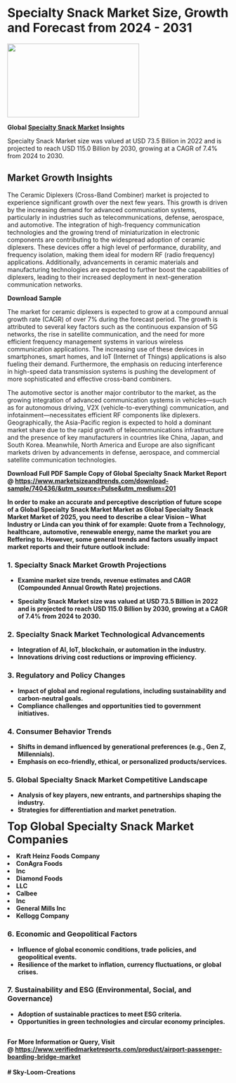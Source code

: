 <H1>Specialty Snack Market Size, Growth and Forecast from 2024 - 2031</H1><img class="aligncenter size-medium wp-image-584254" src="https://thirdeyenews.in/wp-content/uploads/2024/09/Global-Market-Research-300x168.jpeg" alt="" width="300" height="168" /><p><strong>Global&nbsp;<a href="https://www.marketsizeandtrends.com/download-sample/740436/&amp;utm_source=Pulse&amp;utm_medium=201">Specialty Snack Market</a> Insights</strong></p><p>Specialty Snack Market size was valued at USD 73.5 Billion in 2022 and is projected to reach USD 115.0 Billion by 2030, growing at a CAGR of 7.4% from 2024 to 2030.</p><p><h2>Market Growth Insights</h2> <p>The Ceramic Diplexers (Cross-Band Combiner) market is projected to experience significant growth over the next few years. This growth is driven by the increasing demand for advanced communication systems, particularly in industries such as telecommunications, defense, aerospace, and automotive. The integration of high-frequency communication technologies and the growing trend of miniaturization in electronic components are contributing to the widespread adoption of ceramic diplexers. These devices offer a high level of performance, durability, and frequency isolation, making them ideal for modern RF (radio frequency) applications. Additionally, advancements in ceramic materials and manufacturing technologies are expected to further boost the capabilities of diplexers, leading to their increased deployment in next-generation communication networks.</p> <p><strong>Download Sample</strong></p> <p>The market for ceramic diplexers is expected to grow at a compound annual growth rate (CAGR) of over 7% during the forecast period. The growth is attributed to several key factors such as the continuous expansion of 5G networks, the rise in satellite communication, and the need for more efficient frequency management systems in various wireless communication applications. The increasing use of these devices in smartphones, smart homes, and IoT (Internet of Things) applications is also fueling their demand. Furthermore, the emphasis on reducing interference in high-speed data transmission systems is pushing the development of more sophisticated and effective cross-band combiners.</p> <p>The automotive sector is another major contributor to the market, as the growing integration of advanced communication systems in vehicles—such as for autonomous driving, V2X (vehicle-to-everything) communication, and infotainment—necessitates efficient RF components like diplexers. Geographically, the Asia-Pacific region is expected to hold a dominant market share due to the rapid growth of telecommunications infrastructure and the presence of key manufacturers in countries like China, Japan, and South Korea. Meanwhile, North America and Europe are also significant markets driven by advancements in defense, aerospace, and commercial satellite communication technologies.</p> <p><strong></p><p><span class=""><strong>Download Full PDF Sample Copy of Global Specialty Snack Market Report</strong> @ <a href="https://www.marketsizeandtrends.com/download-sample/740436/&amp;utm_source=Pulse&amp;utm_medium=201" target="_blank">https://www.marketsizeandtrends.com/download-sample/740436/&amp;utm_source=Pulse&amp;utm_medium=201</a></span></p><p>In order to make an accurate and perceptive description of future scope of a Global&nbsp;Specialty Snack Market Market as Global&nbsp;Specialty Snack Market Market of 2025, you need to describe a clear Vision &ndash; What Industry or Linda can you think of for example: Quote from a Technology, healthcare, automotive, renewable energy, name the market you are Reffering to. However, some general trends and factors usually impact market reports and their future outlook include:</p><h3>1.&nbsp;<strong>Specialty Snack Market Growth Projections</strong></h3><ul><li>Examine market size trends, revenue estimates and CAGR (Compounded Annual Growth Rate) projections.</li><li><p>Specialty Snack Market size was valued at USD 73.5 Billion in 2022 and is projected to reach USD 115.0 Billion by 2030, growing at a CAGR of 7.4% from 2024 to 2030.</p></li></ul><h3>2.&nbsp;<strong>Specialty Snack Market Technological Advancements</strong></h3><ul><li>Integration of AI, IoT, blockchain, or automation in the industry.</li><li>Innovations driving cost reductions or improving efficiency.</li></ul><h3>3.&nbsp;<strong>Regulatory and Policy Changes</strong></h3><ul><li>Impact of global and regional regulations, including sustainability and carbon-neutral goals.</li><li>Compliance challenges and opportunities tied to government initiatives.</li></ul><h3>4.&nbsp;<strong>Consumer Behavior Trends</strong></h3><ul><li>Shifts in demand influenced by generational preferences (e.g., Gen Z, Millennials).</li><li>Emphasis on eco-friendly, ethical, or personalized products/services.</li></ul><h3>5.&nbsp;<strong>Global Specialty Snack Market Competitive Landscape</strong></h3><ul><li>Analysis of key players, new entrants, and partnerships shaping the industry.</li><li>Strategies for differentiation and market penetration.</li></ul><p data-pm-slice="1 1 []"><span style="color: inherit; font-family: inherit; font-size: 25px;">Top Global Specialty Snack Market Companies</span></p><div class="" data-test-id=""><p><li>Kraft Heinz Foods Company</li><li> ConAgra Foods</li><li> Inc</li><li> Diamond Foods</li><li> LLC</li><li> Calbee</li><li> Inc</li><li> General Mills Inc</li><li> Kellogg Company</li></p></div><h3>6.&nbsp;<strong>Economic and Geopolitical Factors</strong></h3><ul><li>Influence of global economic conditions, trade policies, and geopolitical events.</li><li>Resilience of the market to inflation, currency fluctuations, or global crises.</li></ul><h3>7.&nbsp;<strong>Sustainability and ESG (Environmental, Social, and Governance)</strong></h3><ul><li>Adoption of sustainable practices to meet ESG criteria.</li><li>Opportunities in green technologies and circular economy principles.</li></ul><h2><strong style="font-size: 14px;">For More Information or Query, Visit @&nbsp;</strong><a style="background-color: #ffffff; font-size: 14px;" href="https://www.marketsizeandtrends.com/report/specialty-snack-market/" target="_blank">https://www.verifiedmarketreports.com/product/airport-passenger-boarding-bridge-market</a></h2># Sky-Loom-Creations
